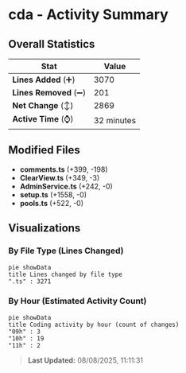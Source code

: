 # cda - Activity Summary 

## Overall Statistics

| Stat                   | Value                                                             |
| ---------------------- | ----------------------------------------------------------------- |
| **Lines Added** (➕)   | 3070                                          |
| **Lines Removed** (➖) | 201                                        |
| **Net Change** (↕)    | 2869                |
| **Active Time** (⌚)   | 32 minutes |


## Modified Files
- **comments.ts** (+399, -198)
- **ClearView.ts** (+349, -3)
- **AdminService.ts** (+242, -0)
- **setup.ts** (+1558, -0)
- **pools.ts** (+522, -0)

## Visualizations

### By File Type (Lines Changed)

```mermaid
pie showData
title Lines changed by file type
".ts" : 3271
```

### By Hour (Estimated Activity Count)

```mermaid
pie showData
title Coding activity by hour (count of changes)
"09h" : 3
"10h" : 19
"11h" : 2
```


> **Last Updated:** 08/08/2025, 11:11:31